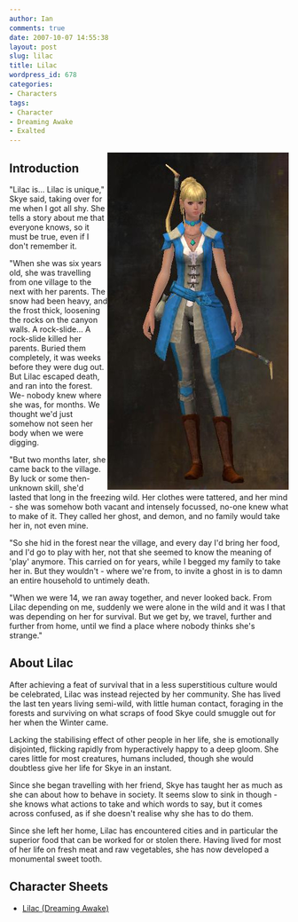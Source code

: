 ```yaml
---
author: Ian
comments: true
date: 2007-10-07 14:55:38
layout: post
slug: lilac
title: Lilac
wordpress_id: 678
categories:
- Characters
tags:
- Character
- Dreaming Awake
- Exalted
---
```


<p><img src="/fiction/characters/portraits/lilac.png" style="float:right" /></p>
<h2>Introduction</h2>

<div class="story" markdown="1">
<p>"Lilac is...  Lilac is unique," Skye said, taking over for me when I got all shy.  She tells a story about me that everyone knows, so it must be true, even if I don&#039;t remember it.</p>
<p>"When she was six years old, she was travelling from one village to the next with her parents.  The snow had been heavy, and the frost thick, loosening the rocks on the canyon walls.  A rock-slide...  A rock-slide killed her parents.  Buried them completely, it was weeks before they were dug out.  But Lilac escaped death, and ran into the forest.  We- nobody knew where she was, for months.  We thought we&#039;d just somehow not seen her body when we were digging.</p>
<p>"But two months later, she came back to the village.  By luck or some then-unknown skill, she&#039;d lasted that long in the freezing wild.  Her clothes were tattered, and her mind - she was somehow both vacant and intensely focussed, no-one knew what to make of it.  They called her ghost, and demon, and no family would take her in, not even mine.</p>
<p>"So she hid in the forest near the village, and every day I&#039;d bring her food, and I&#039;d go to play with her, not that she seemed to know the meaning of &#039;play&#039; anymore.  This carried on for years, while I begged my family to take her in.  But they wouldn&#039;t - where we&#039;re from, to invite a ghost in is to damn an entire household to untimely death.</p>
<p>"When we were 14, we ran away together, and never looked back.  From Lilac depending on me, suddenly we were alone in the wild and it was I that was depending on her for survival.  But we get by, we travel, further and further from home, until we find a place where nobody thinks she&#039;s strange."</p>
</div>
<h2>About Lilac</h2>
<p>After achieving a feat of survival that in a less superstitious culture would be celebrated, Lilac was instead rejected by her community.  She has lived the last ten years living semi-wild, with little human contact, foraging in the forests and surviving on what scraps of food Skye could smuggle out for her when the Winter came.</p>
<p>Lacking the stabilising effect of other people in her life, she is emotionally disjointed, flicking rapidly from hyperactively happy to a deep gloom.  She cares little for most creatures, humans included, though she would doubtless give her life for Skye in an instant.</p>
<p>Since she began travelling with her friend, Skye has taught her as much as she can about how to behave in society.  It seems slow to sink in though - she knows what actions to take and which words to say, but it comes across confused, as if she doesn't realise why she has to do them.</p>
<p>Since she left her home, Lilac has encountered cities and in particular the superior food that can be worked for or stolen there.  Having lived for most of her life on fresh meat and raw vegetables, she has now developed a monumental sweet tooth.</p>
<h2>Character Sheets</h2>
<ul><li><a href="/fiction/characters/charsheets/lilac.pdf">Lilac (Dreaming Awake)</a></li></ul>
